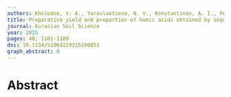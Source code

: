 ```yaml
---
authors: Kholodov, V. A., Yaroslavtseva, N. V., Konstantinov, A. I., Perminova, I. V.
title: Preparative yield and properties of humic acids obtained by sequential alkaline extractions
journal: Eurasian Soil Science
year: 2015
pages: 48, 1101-1109
doi: 10.1134/S1064229315100051
graph_abstract: 0
---
```


# Abstract 

 